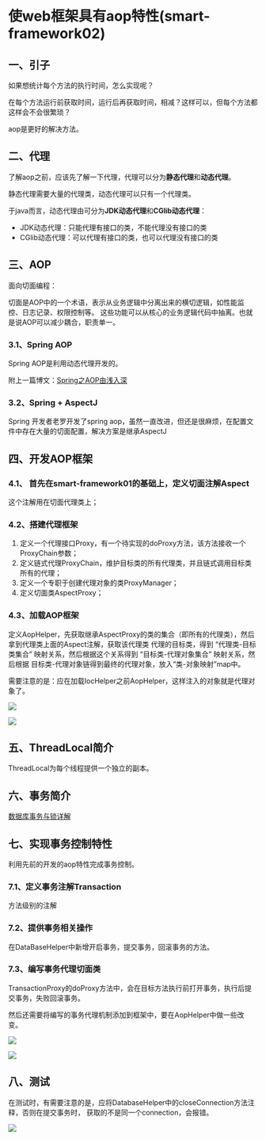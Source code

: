 # 使web框架具有aop特性(smart-framework02)

## 一、引子

如果想统计每个方法的执行时间，怎么实现呢？

在每个方法运行前获取时间，运行后再获取时间，相减？这样可以，但每个方法都这样会不会很繁琐？

aop是更好的解决方法。

## 二、代理

了解aop之前，应该先了解一下代理，代理可以分为**静态代理**和**动态代理**。

静态代理需要大量的代理类，动态代理可以只有一个代理类。

于java而言，动态代理由可分为**JDK动态代理**和**CGlib动态代理**：
* JDK动态代理：只能代理有接口的类，不能代理没有接口的类
* CGlib动态代理：可以代理有接口的类，也可以代理没有接口的类

## 三、AOP

面向切面编程：

切面是AOP中的一个术语，表示从业务逻辑中分离出来的横切逻辑，如性能监控、日志记录、权限控制等。
这些功能可以从核心的业务逻辑代码中抽离。也就是说AOP可以减少耦合，职责单一。

### 3.1、Spring AOP

Spring AOP是利用动态代理开发的。

附上一篇博文：[Spring之AOP由浅入深](https://www.cnblogs.com/zhaozihan/p/5953063.html)

### 3.2、Spring + AspectJ

Spring 开发者老罗开发了spring aop，虽然一直改进，但还是很麻烦，在配置文件中存在大量的切面配置，解决方案是继承AspectJ

## 四、开发AOP框架

### 4.1、 首先在smart-framework01的基础上，定义切面注解Aspect

这个注解用在切面代理类上；

### 4.2、搭建代理框架

1. 定义一个代理接口Proxy，有一个待实现的doProxy方法，该方法接收一个ProxyChain参数；
2. 定义链式代理ProxyChain，维护目标类的所有代理类，并且链式调用目标类所有的代理；
3. 定义一个专职于创建代理对象的类ProxyManager；
4. 定义切面类AspectProxy；

### 4.3、加载AOP框架

定义AopHelper，先获取继承AspectProxy的类的集合（即所有的代理类），然后拿到代理类上面的Aspect注解，获取该代理类
代理的目标类，得到 “代理类-目标类集合” 映射关系，然后根据这个关系得到 “目标类-代理对象集合” 映射关系，然后根据
目标类-代理对象链得到最终的代理对象，放入“类-对象映射”map中。

需要注意的是：应在加载IocHelper之前AopHelper，这样注入的对象就是代理对象了。

![](http://p0zk0k5xl.bkt.clouddn.com/web-growth09.png)

![](http://p0zk0k5xl.bkt.clouddn.com/web-growth10.png)

## 五、ThreadLocal简介

ThreadLocal为每个线程提供一个独立的副本。

## 六、事务简介

[数据库事务与锁详解](http://blog.csdn.net/aluomaidi/article/details/52460844)

## 七、实现事务控制特性

利用先前的开发的aop特性完成事务控制。

### 7.1、定义事务注解Transaction

方法级别的注解

### 7.2、提供事务相关操作

在DataBaseHelper中新增开启事务，提交事务，回滚事务的方法。

### 7.3、编写事务代理切面类

TransactionProxy的doProxy方法中，会在目标方法执行前打开事务，执行后提交事务，失败回滚事务。

然后还需要将编写的事务代理机制添加到框架中，要在AopHelper中做一些改变。

![](http://p0zk0k5xl.bkt.clouddn.com/web-growth11.png)

![](http://p0zk0k5xl.bkt.clouddn.com/web-growth12.png)

## 八、测试

在测试时，有需要注意的是，应将DatabaseHelper中的closeConnection方法注释，否则在提交事务时，
获取的不是同一个connection，会报错。

![](http://p0zk0k5xl.bkt.clouddn.com/web-growth13.png)
